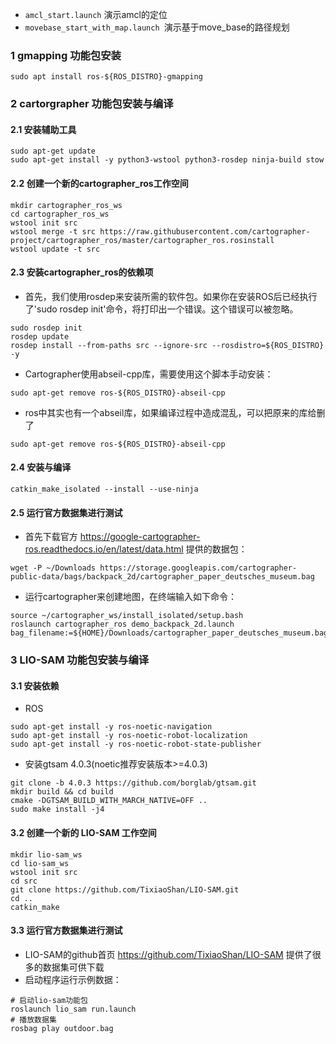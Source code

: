 
- `amcl_start.launch` 演示amcl的定位
- `movebase_start_with_map.launch `演示基于move_base的路径规划

### 1 gmapping 功能包安装
`sudo apt install ros-${ROS_DISTRO}-gmapping`

### 2 cartorgrapher 功能包安装与编译
#### 2.1 安装辅助工具
```
sudo apt-get update
sudo apt-get install -y python3-wstool python3-rosdep ninja-build stow
```
#### 2.2 创建一个新的cartographer_ros工作空间
```
mkdir cartographer_ros_ws
cd cartographer_ros_ws
wstool init src
wstool merge -t src https://raw.githubusercontent.com/cartographer-project/cartographer_ros/master/cartographer_ros.rosinstall
wstool update -t src
```
#### 2.3 安装cartographer_ros的依赖项
- 首先，我们使用rosdep来安装所需的软件包。如果你在安装ROS后已经执行了'sudo rosdep init'命令，将打印出一个错误。这个错误可以被忽略。
```
sudo rosdep init
rosdep update
rosdep install --from-paths src --ignore-src --rosdistro=${ROS_DISTRO} -y
```
- Cartographer使用abseil-cpp库，需要使用这个脚本手动安装：
```
sudo apt-get remove ros-${ROS_DISTRO}-abseil-cpp
```
- ros中其实也有一个abseil库，如果编译过程中造成混乱，可以把原来的库给删了
```
sudo apt-get remove ros-${ROS_DISTRO}-abseil-cpp
```
#### 2.4 安装与编译
```
catkin_make_isolated --install --use-ninja
```
#### 2.5 运行官方数据集进行测试
- 首先下载官方 https://google-cartographer-ros.readthedocs.io/en/latest/data.html 提供的数据包：
```
wget -P ~/Downloads https://storage.googleapis.com/cartographer-public-data/bags/backpack_2d/cartographer_paper_deutsches_museum.bag
```
- 运行cartographer来创建地图，在终端输入如下命令：
```
source ~/cartographer_ws/install_isolated/setup.bash
roslaunch cartographer_ros demo_backpack_2d.launch bag_filename:=${HOME}/Downloads/cartographer_paper_deutsches_museum.bag
```
### 3 LIO-SAM 功能包安装与编译
#### 3.1 安装依赖
- ROS
```
sudo apt-get install -y ros-noetic-navigation
sudo apt-get install -y ros-noetic-robot-localization
sudo apt-get install -y ros-noetic-robot-state-publisher
```
- 安装gtsam 4.0.3(noetic推荐安装版本>=4.0.3)
```
git clone -b 4.0.3 https://github.com/borglab/gtsam.git
mkdir build && cd build
cmake -DGTSAM_BUILD_WITH_MARCH_NATIVE=OFF ..
sudo make install -j4
```
#### 3.2 创建一个新的 LIO-SAM 工作空间
```
mkdir lio-sam_ws
cd lio-sam_ws
wstool init src
cd src
git clone https://github.com/TixiaoShan/LIO-SAM.git
cd ..
catkin_make
```
#### 3.3 运行官方数据集进行测试
- LIO-SAM的github首页 https://github.com/TixiaoShan/LIO-SAM 提供了很多的数据集可供下载
- 启动程序运行示例数据：
```
# 启动lio-sam功能包
roslaunch lio_sam run.launch
# 播放数据集
rosbag play outdoor.bag
```


